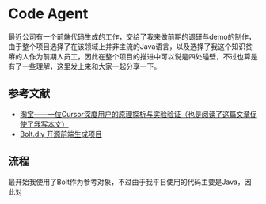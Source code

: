 # Code Agent

最近公司有一个前端代码生成的工作，交给了我来做前期的调研与demo的制作，由于整个项目选择了在该领域上并非主流的Java语言，以及选择了我这个知识贫瘠的人作为前期人员工，因此在整个项目的推进中可以说是四处碰壁，不过也算是有了一些理解，这里发上来和大家一起分享一下。

## 参考文献

- [淘宝——一位Cursor深度用户的原理探析与实验验证（也是阅读了这篇文章促使了我写本文）](https://mp.weixin.qq.com/s/bT-R9oXvfO5wqRT8I2u_sQ)
- [Bolt.diy 开源前端生成项目](https://github.com/stackblitz-labs/bolt.diy) 

## 流程

最开始我使用了Bolt作为参考对象，不过由于我平日使用的代码主要是Java，因此对
